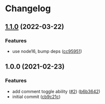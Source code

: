 # Changelog

## [1.1.0](https://www.github.com/jef/conventional-commits-pr-action/compare/v1.0.0...v1.1.0) (2022-03-22)


### Features

* use node16, bump deps ([cc95951](https://www.github.com/jef/conventional-commits-pr-action/commit/cc959510ec8608ff1d43f15be229d7008f83404e))

## 1.0.0 (2021-02-23)


### Features

* add comment toggle ability ([#2](https://www.github.com/jef/conventional-commits-pr-action/issues/2)) ([b6b3642](https://www.github.com/jef/conventional-commits-pr-action/commit/b6b3642a5bba63f443ee0430ae21f5e2a59d081a))
* initial commit ([cb9c21c](https://www.github.com/jef/conventional-commits-pr-action/commit/cb9c21c8a9d11e311fe4d3c06c502a9c0fea82da))
